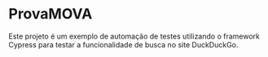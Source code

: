 # ProvaMOVA
Este projeto é um exemplo de automação de testes utilizando o framework Cypress para testar a funcionalidade de busca no site DuckDuckGo.
